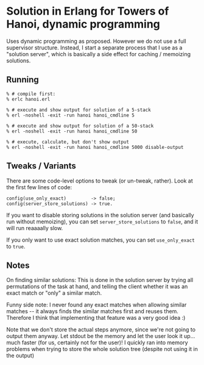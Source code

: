 
Solution in Erlang for Towers of Hanoi, dynamic programming
===========================================================

Uses dynamic programming as proposed. However we do not use a full supervisor structure.
Instead, I start a separate process that I use as a "solution server", which is basically
a side effect for caching / memoizing solutions.

Running
-------

    % # compile first:
    % erlc hanoi.erl

    % # execute and show output for solution of a 5-stack
    % erl -noshell -exit -run hanoi hanoi_cmdline 5

    % # execute and show output for solution of a 50-stack
    % erl -noshell -exit -run hanoi hanoi_cmdline 50

    % # execute, calculate, but don't show output
    % erl -noshell -exit -run hanoi hanoi_cmdline 5000 disable-output


Tweaks / Variants
-----------------

There are some code-level options to tweak (or un-tweak, rather).  Look at the
first few lines of code:

    config(use_only_exact)         -> false;
    config(server_store_solutions) -> true.

If you want to disable storing solutions in the solution server (and basically
run without memoizing), you can set `server_store_solutions` to `false`, and it
will run reaaaally slow.

If you only want to use exact solution matches, you can set `use_only_exact` to
`true`.


Notes
-----

On finding similar solutions: This is done in the solution server by trying all
permutations of the task at hand, and telling the client whether it was an
exact match or "only" a similar match.

Funny side note: I never found any exact matches when allowing similar matches
-- it always finds the similar matches first and reuses them.  Therefore I
think that implementing that feature was a very good idea :)

Note that we don't store the actual steps anymore, since we're not going to
output them anyway. Let stdout be the memory and let the user look it up...
much faster (for us, certainly not for the user)! I quickly ran into memory
problems when trying to store the whole solution tree (despite not using it in
the output)
